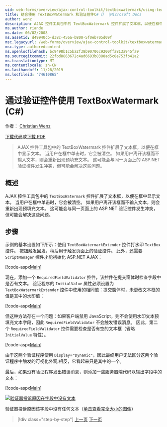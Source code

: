 ```yaml
---
uid: web-forms/overview/ajax-control-toolkit/textboxwatermark/using-textboxwatermark-with-validation-controls-cs
title: 结合使用 TextBoxWatermark 和验证控件C#（） |Microsoft Docs
author: wenz
description: AJAX 控件工具包中的 TextBoxWatermark 控件扩展了文本框，以便在框中显示文本。 当用户在框中单击时，我 。
ms.author: riande
ms.date: 06/02/2008
ms.assetid: d49940cb-d38c-456a-b800-5f0eb705d09f
msc.legacyurl: /web-forms/overview/ajax-control-toolkit/textboxwatermark/using-textboxwatermark-with-validation-controls-cs
msc.type: authoredcontent
ms.openlocfilehash: bc9498b1c5ba2f38b90706c9200ffa813a945fa9
ms.sourcegitcommit: 22fbd8863672c4ad6693b8388ad5c8e753fb41a2
ms.translationtype: MT
ms.contentlocale: zh-CN
ms.lasthandoff: 11/28/2019
ms.locfileid: "74610865"
---
```

# <a name="using-textboxwatermark-with-validation-controls-c"></a>通过验证控件使用 TextBoxWatermark (C#)

作者： [Christian Wenz](https://github.com/wenz)

[下载代码](https://download.microsoft.com/download/9/3/f/93f8daea-bebd-4821-833b-95205389c7d0/TextBoxWatermark2.cs.zip)或[下载 PDF](https://download.microsoft.com/download/b/6/a/b6ae89ee-df69-4c87-9bfb-ad1eb2b23373/textboxwatermark2CS.pdf)

> AJAX 控件工具包中的 TextBoxWatermark 控件扩展了文本框，以便在框中显示文本。 当用户在框中单击时，它会被清空。 如果用户离开该框而不输入文本，则会重新出现预填充文本。 这可能会与同一页面上的 ASP.NET 验证控件发生冲突，但可能会解决这些问题。

## <a name="overview"></a>概述

AJAX 控件工具包中的 `TextBoxWatermark` 控件扩展了文本框，以便在框中显示文本。 当用户在框中单击时，它会被清空。 如果用户离开该框而不输入文本，则会重新出现预填充文本。 这可能会与同一页面上的 ASP.NET 验证控件发生冲突，但可能会解决这些问题。

## <a name="steps"></a>步骤

示例的基本设置如下所示：使用 `TextBoxWatermarkExtender` 控件打水印 `TextBox` 控件。 按钮触发回发，稍后用于触发页面上的验证控件。 此外，还需要 `ScriptManager` 控件才能初始化 ASP.NET AJAX：

[!code-aspx[Main](using-textboxwatermark-with-validation-controls-cs/samples/sample1.aspx)]

现在，添加一个 `RequiredFieldValidator` 控件，该控件在提交窗体时检查字段中是否有文本。 验证程序的 `InitialValue` 属性必须设置为 `TextBoxWatermarkExtender` 控件中使用的相同值：提交窗体时，未更改文本框的值是其中的水印值：

[!code-aspx[Main](using-textboxwatermark-with-validation-controls-cs/samples/sample2.aspx)]

但这种方法存在一个问题：如果客户端禁用 JavaScript，则不会使用水印文本预填充文本字段，因此 `RequiredFieldValidator` 不会触发错误消息。 因此，第二个 `RequiredFieldValidator` 控件需要检查是否有空的文本框（省略 `InitialValue` 特性）。

[!code-aspx[Main](using-textboxwatermark-with-validation-controls-cs/samples/sample3.aspx)]

由于这两个验证程序使用 `Display`=`"Dynamic"`，因此最终用户无法区分这两个验证程序中触发的可视化外观;相反，它看起来只是其中的一个。

最后，如果没有验证程序发出错误消息，则添加一些服务器端代码以输出字段中的文本：

[!code-aspx[Main](using-textboxwatermark-with-validation-controls-cs/samples/sample4.aspx)]

[![验证器投诉原因在字段中没有文本](using-textboxwatermark-with-validation-controls-cs/_static/image2.png)](using-textboxwatermark-with-validation-controls-cs/_static/image1.png)

验证器投诉原因该字段中没有任何文本（[单击查看完全大小的图像](using-textboxwatermark-with-validation-controls-cs/_static/image3.png)）

> [!div class="step-by-step"]
> [上一页](using-textboxwatermark-in-a-formview-cs.md)
> [下一页](using-textboxwatermark-in-a-formview-vb.md)
